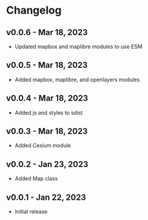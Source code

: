 # Changelog

## v0.0.6 - Mar 18, 2023

-   Updated mapbox and maplibre modules to use ESM

## v0.0.5 - Mar 18, 2023

-   Added mapbox, maplibre, and openlayers modules

## v0.0.4 - Mar 18, 2023

-   Added js and styles to sdist

## v0.0.3 - Mar 18, 2023

-   Added Cesium module

## v0.0.2 - Jan 23, 2023

-   Added Map class

## v0.0.1 - Jan 22, 2023

-   Initial release
